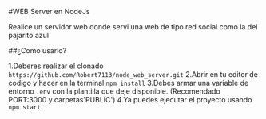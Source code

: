 #WEB Server en NodeJs


Realice un servidor web donde servi una web de tipo red social como la del pajarito azul


##¿Como usarlo?

1.Deberes realizar el clonado `https://github.com/Robert7113/node_web_server.git`
2.Abrir en tu editor de codigo y hacer en la terminal `npm install`
3.Debes armar una variable de entorno `.env` con la plantilla que deje disponible.
(Recomendado PORT:3000 y carpetas'PUBLIC')
4.Ya puedes ejecutar el proyecto usando `npm start`
